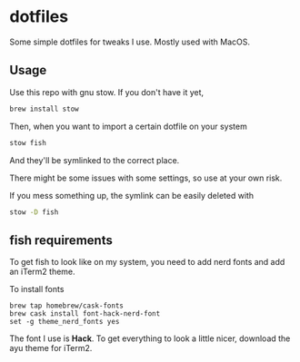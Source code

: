 # dotfiles

Some simple dotfiles for tweaks I use. Mostly used with MacOS.

## Usage

Use this repo with gnu stow. If you don't have it yet,

```bash
brew install stow
```

Then, when you want to import a certain dotfile on your system

```bash
stow fish
```

And they'll be symlinked to the correct place.

There might be some issues with some settings, so use at your own risk.

If you mess something up, the symlink can be easily deleted with

```bash
stow -D fish
```

## fish requirements

To get fish to look like on my system, you need to add nerd fonts and add an iTerm2 theme.

To install fonts

```
brew tap homebrew/cask-fonts
brew cask install font-hack-nerd-font
set -g theme_nerd_fonts yes
```

The font I use is **Hack**. To get everything to look a little nicer, download the ayu theme for iTerm2.
